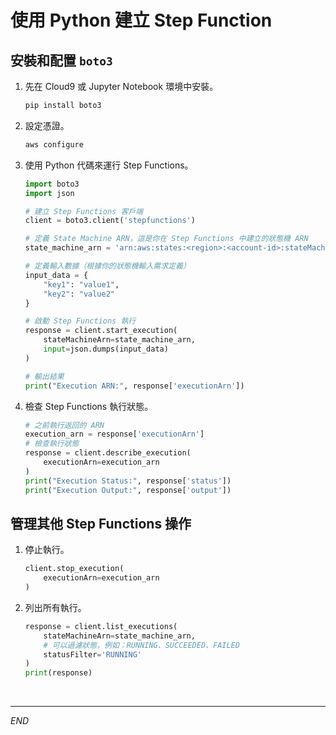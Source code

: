# 使用 Python 建立 Step Function

##  安裝和配置 `boto3`

1. 先在 Cloud9 或 Jupyter Notebook 環境中安裝。

    ```bash
    pip install boto3
    ```

2. 設定憑證。

    ```bash
    aws configure
    ```

3. 使用 Python 代碼來運行 Step Functions。

    ```python
    import boto3
    import json

    # 建立 Step Functions 客戶端
    client = boto3.client('stepfunctions')

    # 定義 State Machine ARN，這是你在 Step Functions 中建立的狀態機 ARN
    state_machine_arn = 'arn:aws:states:<region>:<account-id>:stateMachine:<state-machine-name>'

    # 定義輸入數據（根據你的狀態機輸入需求定義）
    input_data = {
        "key1": "value1",
        "key2": "value2"
    }

    # 啟動 Step Functions 執行
    response = client.start_execution(
        stateMachineArn=state_machine_arn,
        input=json.dumps(input_data)
    )

    # 輸出結果
    print("Execution ARN:", response['executionArn'])
    ```

4. 檢查 Step Functions 執行狀態。

    ```python
    # 之前執行返回的 ARN
    execution_arn = response['executionArn']
    # 檢查執行狀態
    response = client.describe_execution(
        executionArn=execution_arn
    )
    print("Execution Status:", response['status'])
    print("Execution Output:", response['output'])
    ```

## 管理其他 Step Functions 操作

1. 停止執行。
    ```python
    client.stop_execution(
        executionArn=execution_arn
    )
    ```

2. 列出所有執行。

    ```python
    response = client.list_executions(
        stateMachineArn=state_machine_arn,
        # 可以過濾狀態，例如：RUNNING、SUCCEEDED、FAILED
        statusFilter='RUNNING'
    )
    print(response)
    ```

<br>

___

_END_